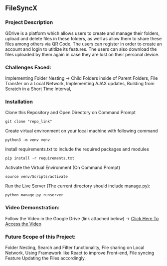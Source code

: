 ## FileSyncX
### **Project Description**
GDrive is a platform which allows users to create and manage their folders, upload and delete files in these folders, as well as allow them to share these files among others via QR Code. The users can register in order to create an account and login to utitlize its features. The users can also download the files uploaded by them again in case they are lost on their personal device.

### Challenges Faced:
Implementing Folder Nesting -> Child Folders inside of Parent Folders,
File Transfer on a Local Network,
Implementing AJAX updates,
Building from Scratch in a Short Time Interval, 

### Installation
Clone this Repository and Open Directory on Command Prompt
```
git clone "repo_link"
```
Create virtual environment on your local machine with following command
```
python3 -m venv venv
```
Install requirements.txt to include the required packages and modules
```
pip install -r requirements.txt
```
Activate the Virtual Environment (On Command Prompt)
```
source venv/Scripts/activate
```
Run the Live Server (The current directory should include manage.py):
```
python manage.py runserver
```

### Video Demonstration:
Follow the Video in the Google Drive (link attached below) ->
<a href="https://drive.google.com/drive/folders/1tqPAM6xQR1hwbnm4WiSZtiYVrZBwJwAg?usp=drive_link">Click Here To Access the Video</a>

### Future Scope of this Project:
Folder Nesting, Search and Filter functionality, File sharing on Local Network, Using Framework like React to improve Front-end, File syncing Feature Updating the Files accordingly.

